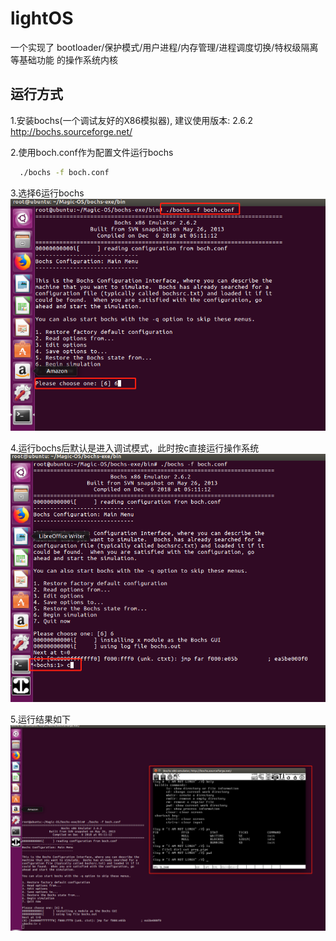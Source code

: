 # lightOS
一个实现了 bootloader/保护模式/用户进程/内存管理/进程调度切换/特权级隔离等基础功能 的操作系统内核

## 运行方式
1.安装bochs(一个调试友好的X86模拟器), 建议使用版本: 2.6.2
  http://bochs.sourceforge.net/
 
2.使用boch.conf作为配置文件运行bochs
```bash
  ./bochs -f boch.conf
```
3.选择6运行bochs<br>
![](https://github.com/gxglls/lightOS/blob/master/png/bochstart.png)

4.运行bochs后默认是进入调试模式，此时按c直接运行操作系统<br>
![](https://github.com/gxglls/lightOS/blob/master/png/bochscontinue.png)

5.运行结果如下<br>
![](https://github.com/gxglls/lightOS/blob/master/png/osstart.png)
